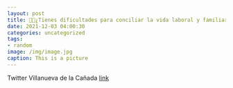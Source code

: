 ```yaml
---
layout: post
title: 👧🧒¿Tienes dificultades para conciliar la vida laboral y familiar durante la Navidad? El Complejo Deportivo Santiago Apóstol est...
date: 2021-12-03 04:00:30
categories: uncategorized
tags:
- random
image: /img/image.jpg
caption: This is a picture
---
```

Twitter Villanueva de la Cañada [link](https://twitter.com/AytoVDLCanada/status/1466381772220944385)
